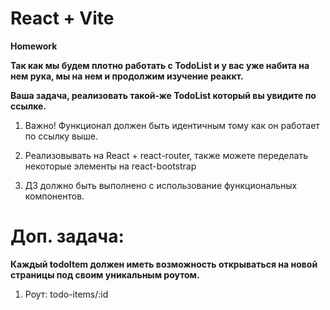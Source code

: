 # React + Vite

**Homework**

**Так как мы будем плотно работать с TodoList и у вас уже набита на нем рука, мы на нем и продолжим изучение реаккт.**

**Ваша задача, реализовать такой-же TodoList который вы увидите по ссылке.**

1. Важно! Функционал должен быть идентичным тому как он работает по ссылку выше.

2. Реализовывать на React + react-router, также можете переделать некоторые элементы на react-bootstrap

3. ДЗ должно быть выполнено с использование функциональных компонентов.

# Доп. задача:

**Каждый todoItem должен иметь возможность открываться на новой страницы под своим уникальным роутом.**

1. Роут: todo-items/:id